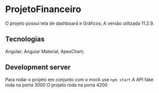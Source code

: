 # ProjetoFinanceiro

O projeto possui tela de dashboard e Gráficos;
A versão utilizada 11.2.9.

## Tecnologias

Angular;
Angular Material;
ApexChart;

## Development server

Para rodar o projeto em conjunto com o mock use `npm start`
A API fake roda na porta 3000
O projeto roda na porta 4200
